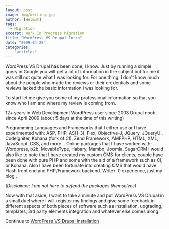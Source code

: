 ```yaml
---
layout: post
image: img/writing.jpg
author: [Helmut]
tags:
  - Migration
excerpt: Work In Progress Migration
title: "WordPress VS Drupal Intro"
date: "2009-04-28"
categories: 
  - "articles"
---
```


WordPress VS Drupal has been done, I know. Just by running a simple query in Google you will get a lot of information in the subject but for me it was still not quite what I was looking for. For one thing, I don't know much about the people who made the reviews or their credentials and some reviews lacked the basic information I was looking for.

To start let me give you some of my professional information so that you know who I am and where my review is coming from.

12+ years in Web Development WordPress user since 2003 Drupal noob since April 2009 (about 5 days at the time of this writing)

Programming Languages and Frameworks that I either use or I have experimented with: ASP, PHP, AS(1-3), Flex, Objective-J, JQuery, JQueryUI, CodeIgniter, Kohana (fork of CI), Zend Framework, AMFPHP, HTML, XML, JavaScript, CSS, and more... Online packages that I have worked with: Wordpress, b2b, MovableType, Habary, Mambo, Joomla, SugarCRM I would also like to note that I have created my custom CMS for clients, couple have been done with pure PHP and some with the aid of a framework such as CI, or Kohana. Also I have been fortunate into creating CMS that would have Flash front end and PHP/Framework backend. Writer: 0 experience, just my blog .

_(Disclaimer: I am not here to defend the packages themselves)_

Now with that aside, I want to take a minute and put WordPress VS Drupal in a small duel where I will register my findings and give some feedback in different aspects of both pieces of software such as installation, upgrading, templates, 3rd party elements integration and whatever else comes along.

Continue to [WordPress VS Drupal Installation](http://www.helmutgranda.com/2009/04/29/wordpress-vs-drupal-installation/)
